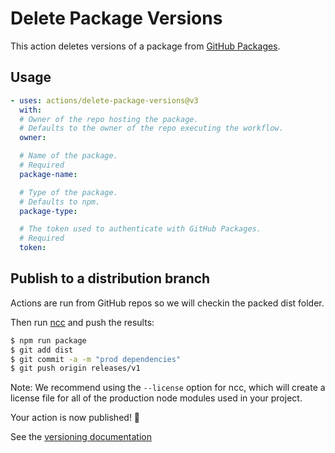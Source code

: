 # Delete Package Versions

This action deletes versions of a package from [GitHub Packages](https://github.com/features/packages).

## Usage

```yaml
- uses: actions/delete-package-versions@v3
  with:
  # Owner of the repo hosting the package.
  # Defaults to the owner of the repo executing the workflow.
  owner:

  # Name of the package.
  # Required
  package-name:

  # Type of the package.
  # Defaults to npm.
  package-type:

  # The token used to authenticate with GitHub Packages.
  # Required
  token:
```

## Publish to a distribution branch

Actions are run from GitHub repos so we will checkin the packed dist folder.

Then run [ncc](https://github.com/zeit/ncc) and push the results:

```bash
$ npm run package
$ git add dist
$ git commit -a -m "prod dependencies"
$ git push origin releases/v1
```

Note: We recommend using the `--license` option for ncc, which will create a license file for all of the production node modules used in your project.

Your action is now published! :rocket:

See the [versioning documentation](https://github.com/actions/toolkit/blob/master/docs/action-versioning.md)
